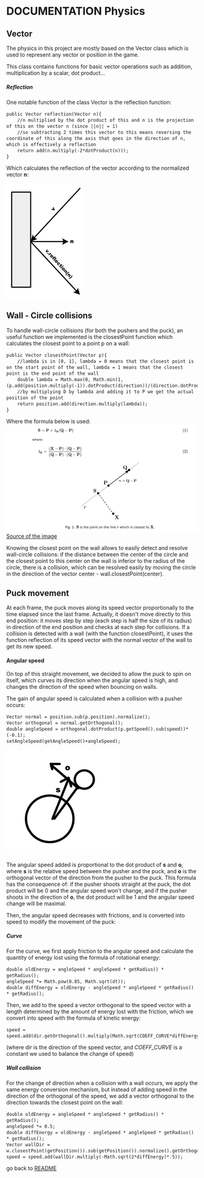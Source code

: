 # DOCUMENTATION Physics

## Vector
The physics in this project are mostly based on the Vector class which is used to represent any vector or position in the game.

This class contains functions for basic vector operations such as addition, multiplication by a scalar, dot product...

##### Reflection
One notable function of the class Vector is the reflection function:
```
public Vector reflection(Vector n){
    //n multiplied by the dot product of this and n is the projection of this on the vector n (since ||n|| = 1)
    //so subtracting 2 times this vector to this means reversing the coordinate of this along the axis that goes in the direction of n, which is effectively a reflection
    return add(n.multiply(-2*dotProduct(n)));
}
```
Which calculates the reflection of the vector according to the normalized vector **n**:


![Reflection](Projet/ressources/ressources-doc-physics/reflection.png)

## Wall - Circle collisions
To handle wall-circle collisions (for both the pushers and the puck), an useful function we implemented is the closestPoint function which calculates the closest point to a point p on a wall:
```
public Vector closestPoint(Vector p){
    //lambda is in [0, 1], lambda = 0 means that the closest point is on the start point of the wall, lambda = 1 means that the closest point is the end point of the wall
    double lambda = Math.max(0, Math.min(1, (p.add(position.multiply(-1)).dotProduct(direction))/(direction.dotProduct(direction))));
    //by multiplying D by lambda and adding it to P we get the actual position of the point
    return position.add(direction.multiply(lambda));
}
```

Where the formula below is used:
![Closest point](Projet/ressources/ressources-doc-physics/closestPoint.png)
[Source of the image](https://diego.assencio.com/?index=ec3d5dfdfc0b6a0d147a656f0af332bd)

Knowing the closest point on the wall allows to easily detect and resolve wall-circle collisions: if the distance between the center of the circle and the closest point to this center on the wall is inferior to the radius of the circle, there is a collision, which can be resolved easily by moving the circle in the direction of the vector center - wall.closestPoint(center).

## Puck movement
At each frame, the puck moves along its speed vector proportionally to the time elapsed since the last frame.
Actually, it doesn't move directly to this end position: it moves step by step (each step is half the size of its radius) in direction of the end position and checks at each step for collisions.
If a collision is detected with a wall (with the function closestPoint), it uses the function reflection of its speed vector with the normal vector of the wall to get its new speed.

#### Angular speed
On top of this straight movement, we decided to allow the puck to spin on itself, which curves its direction when the angular
speed is high, and changes the direction of the speed when bouncing on walls.

The gain of angular speed is calculated when a collision with a pusher occurs:
```
Vector normal = position.sub(p.position).normalize();
Vector orthogonal = normal.getOrthogonal();
double angleSpeed = orthogonal.dotProduct(p.getSpeed().sub(speed))*(-0.1);
setAngleSpeed(getAngleSpeed()+angleSpeed);
```
![Angular speed](Projet/ressources/ressources-doc-physics/angularSpeed.png)

The angular speed added is proportional to the dot product of **s** and **o**, where **s** is the relative speed between the pusher and the puck, and **o** is the orthogonal vector of the direction from the pusher to the puck. This formula has the consequence of: if the pusher shoots straight at the puck, the dot product will be 0 and the angular speed won't change, and if the pusher shoots in the direction of **o**, the dot product will be 1 and the angular speed change will be maximal.

Then, the angular speed decreases with frictions, and is converted into speed to modify the movement of the puck:
##### Curve
For the curve, we first apply friction to the angular speed and calculate the quantity of energy lost using the formula of rotational energy:
```
double oldEnergy = angleSpeed * angleSpeed * getRadius() * getRadius();
angleSpeed *= Math.pow(0.85, Math.sqrt(dt));
double diffEnergy = oldEnergy - angleSpeed * angleSpeed * getRadius() * getRadius();
```

Then, we add to the speed a vector orthogonal to the speed vector with a length determined by the amount of energy lost with the friction, which we convert into speed with the formula of kinetic energy:
```
speed = speed.add(dir.getOrthogonal().multiply(Math.sqrt(COEFF_CURVE*diffEnergy)*2*dt));
```
(where dir is the direction of the speed vector, and *COEFF_CURVE* is a constant we used to balance the change of speed)

##### Wall collision

For the change of direction when a collision with a wall occurs, we apply the same energy conversion mechanism, but instead of adding speed in the direction of the orthogonal of the speed, we add a vector orthogonal to the direction towards the closest point on the wall:
```
double oldEnergy = angleSpeed * angleSpeed * getRadius() * getRadius();
angleSpeed *= 0.5;
double diffEnergy = oldEnergy - angleSpeed * angleSpeed * getRadius() * getRadius();
Vector wallDir = w.closestPoint(getPosition()).sub(getPosition()).normalize().getOrthogonal();
speed = speed.add(wallDir.multiply(-Math.sqrt(2*diffEnergy)*.5));
```


go back to [README](README.md)